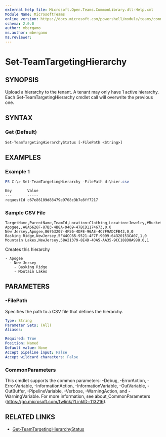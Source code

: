 ```yaml
---
external help file: Microsoft.Open.Teams.CommonLibrary.dll-Help.xml
Module Name: MicrosoftTeams
online version: https://docs.microsoft.com/powershell/module/teams/connect-microsoftteams
schema: 2.0.0
author: mbergamo
ms.author: mbergamo
ms.reviewer:
---
```

# Set-TeamTargetingHierarchy

## SYNOPSIS

Upload a hierarchy to the tenant. A tenant may only have 1 active hierarchy. Each Set-TeamTargetingHierarchy cmdlet call will overwrite the previous one.

## SYNTAX

### Get (Default)
```
Set-TeamTargetingHierarchyStatus [-FilePath <String>]
```

## EXAMPLES

### Example 1
```powershell
PS C:\> Set-TeamTargetingHierarchy -FilePath d:\hier.csv

Key       Value
---       -----
requestId c67e86109d88479e9708c3b7e8ff7217

```

### Sample CSV File
```
TargetName,ParentName,TeamId,Location:Clothing,Location:Jewelry,#Bucket1,#Bucket2
Apogee,,A8A6626F-87B3-4B8A-9469-47BCD1174673,0,0
New Jersey,Apogee,06763207-4F56-4DFE-96AE-4C7F9ADCFB43,0,0
Basking Ridge,NewJersey,5F44CC65-9521-4F7F-9099-64320153CA07,1,0
Mountain Lakes,NewJersey,58A21379-8E4D-4DA5-AA35-9CC188D8A998,0,1
```

Creates this hierarchy

```
- Apogee
  - New Jersey
    - Basking Ridge
    - Moutain Lakes
```

## PARAMETERS

### -FilePath
Specifies the path to a CSV file that defines the hierarchy.

```yaml
Type: String
Parameter Sets: (All)
Aliases:

Required: True
Position: Named
Default value: None
Accept pipeline input: False
Accept wildcard characters: False
```
### CommonParameters
This cmdlet supports the common parameters: -Debug, -ErrorAction, -ErrorVariable, -InformationAction, -InformationVariable, -OutVariable, -OutBuffer, -PipelineVariable, -Verbose, -WarningAction, and -WarningVariable.
For more information, see about_CommonParameters (https://go.microsoft.com/fwlink/?LinkID=113216).

## RELATED LINKS

- [Get-TeamTargetingHierarchyStatus](https://docs.microsoft.com/powershell/module/teams/get-teamtargetinghierarchystatus)
